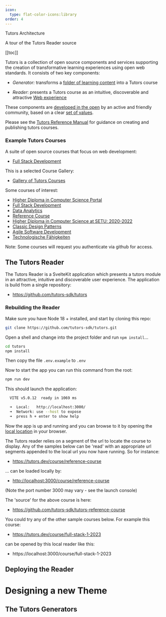 ```yaml
---
icon:
  type: flat-color-icons:library
order: 4  
---
```


Tutors Architecture

A tour of the Tutors Reader source

[[toc]]

Tutors is a collection of open source components and services supporting the creation of transformative learning experiences using open web standards. It consists of two key components:

- *Generator:*  transforms a [folder of learning content](https://github.com/tutors-sdk/tutors-reference-course)  into a Tutors course

- *Reader*: presents a Tutors course as an intuitive, discoverable and attractive [Web experience](https://tutors.dev/course/reference-course)

These components are [developed in the open](https://github.com/tutors-sdk/tutors) by an active and friendly community, based on a clear [set of values](https://tutors.dev/course/tutors-reference-manual#tutors-values).

Please see the [Tutors Reference Manual](https://tutors.dev/course/tutors-reference-manual) for guidance on creating and publishing tutors courses.

### Example Tutors Courses

A suite of open source courses that focus on web development:

- [Full Stack Development](https://github.com/wit-hdip-comp-sci-2023/full-stack-1)

This is a selected Course Gallery:

- [Gallery of Tutors Courses](https://tutors.dev/gallery)

Some courses of interest:

- [Higher Diploma in Computer Science Portal](https://tutors.dev/course/wit-hdip-comp-sci-showcase)
- [Full Stack Development](https://tutors.dev/course/full-stack-web-dev-oth-2022)
- [Data Analytics](https://tutors.dev/course/data-analytics-essentials)
- [Reference Course](https://tutors.dev/course/reference-course)
- [Higher Diploma in Computer Science at SETU: 2020-2022](https://tutors.dev/course/wit-hdip-comp-sci-2020)
- [Classic Design Patterns](https://tutors.dev/course/classic-design-patterns)
- [Agile Software Development](https://tutors.dev/course/agile-2023)
- [Technologische Fähigkeiten](https://tutors.dev/course/zusatzstudium-digital-skills-semester1)

Note: Some courses will request you authenticate via github for access.

## The Tutors Reader

The Tutors Reader is a SvelteKit application which presents a tutors module in an attractive, intuitive and discoverable user experience. The application is build from a single repository:

- https://github.com/tutors-sdk/tutors


### Rebuilding the Reader
Make sure you have Node 18 + installed, and start by cloning this repo:

~~~bash
git clone https://github.com/tutors-sdk/tutors.git
~~~

Open a shell and change into the project folder and run `npm install`...

~~~bash
cd tutors
npm install
~~~

Then copy the file `.env.example` to `.env`

Now to start the app you can run this command from the root:

~~~bash
npm run dev
~~~

This should launch the application:

~~~bash
  VITE v5.0.12  ready in 1069 ms

  ➜  Local:   http://localhost:3000/
  ➜  Network: use --host to expose
  ➜  press h + enter to show help
~~~

Now the app is up and running and you can browse to it by opening the <a href="http://localhost:3000/">local location</a> in your browser.

The Tutors reader relies on a segment of the url to locate the course to display. Any of the samples below can be 'read' with an appropriate url segments appended to the local url you now have running. So for instance:

- <https://tutors.dev/course/reference-course>

... can be loaded locally by:

- <http://localhost:3000/course/reference-course>

(Note the port number 3000 may vary - see the launch console)

The 'source' for the above course is here:

- https://github.com/tutors-sdk/tutors-reference-course

You could try any of the other sample courses below. For example this course:

- https://tutors.dev/course/full-stack-1-2023

can be opened by this local reader like this:

- https://localhost:3000/course/full-stack-1-2023

## Deploying the Reader

# Designing a new Theme

## The Tutors Generators

